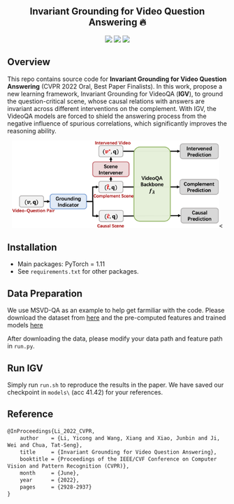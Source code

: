 <h2 align="center">
Invariant Grounding for Video Question Answering 🔥
</h2>

<div align="center">

[![](https://img.shields.io/badge/paper-pink?style=plastic&logo=GitBook)](https://openaccess.thecvf.com/content/CVPR2022/papers/Li_Invariant_Grounding_for_Video_Question_Answering_CVPR_2022_paper.pdf)
[![](https://img.shields.io/badge/-github-grey?style=plastic&logo=github)](https://github.com/yl3800/IGV) 
[![](https://img.shields.io/badge/video-red?style=plastic&logo=airplayvideo)](https://youtu.be/wJhR9_dcsaM) 
</div>


## Overview 
This repo contains source code for **Invariant Grounding for Video Question Answering** (CVPR 2022 Oral, Best Paper Finalists). In this work, propose a new learning framework, Invariant Grounding for VideoQA (**IGV**), to ground the question-critical scene, whose causal relations with answers are invariant across different interventions on the complement. With IGV, the VideoQA models are forced to shield the answering process from the negative influence of spurious correlations, which significantly improves the reasoning ability.

<p align="center">
    <img src="figures/framework.png" height="200">< </center>
</p>

## Installation
- Main packages: PyTorch = 1.11 
- See `requirements.txt` for other packages.

## Data Preparation
We use MSVD-QA as an example to help get farmiliar with the code. Please download the dataset from [here](https://github.com/xudejing/video-question-answering) and the pre-computed features and trained models [here](https://drive.google.com/file/d/1wXJWnIWiVekOy4dfzlDMSAEC-IKDuxbT/view?usp=sharing)

After downloading the data, please modify your data path and feature path in `run.py`.

## Run IGV

Simply run `run.sh` to reproduce the results in the paper. We have saved our checkpoint in `models\` (acc 41.42) for your references.


## Reference 
```
@InProceedings{Li_2022_CVPR,
    author    = {Li, Yicong and Wang, Xiang and Xiao, Junbin and Ji, Wei and Chua, Tat-Seng},
    title     = {Invariant Grounding for Video Question Answering},
    booktitle = {Proceedings of the IEEE/CVF Conference on Computer Vision and Pattern Recognition (CVPR)},
    month     = {June},
    year      = {2022},
    pages     = {2928-2937}
}
```
